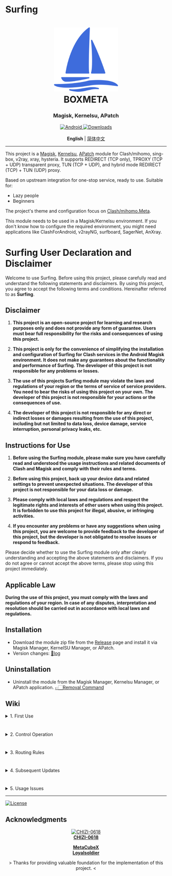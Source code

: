 # Surfing

<h1 align="center">
  <img src="./folder/logo.svg" alt="BOXMETA" width="200">
  <br>BOXMETA<br>
</h1>

<h3 align="center">Magisk, Kernelsu, APatch</h3>

<div align="center">
    <a href="https://github.com/MoGuangYu/Surfing/releases/tag/Prerelease-Alpha">
        <img alt="Android" src="https://img.shields.io/badge/Module Latestsnapshot-F05033.svg?logo=android&logoColor=white">
    </a>
    <a href="https://github.com/MoGuangYu/Surfing/releases">
    <img alt="Downloads" src="https://img.shields.io/github/downloads/MoGuangYu/Surfing/total?label=Module%20Download&labelColor=00b56a&logo=git&logoColor=white">
</a>
</div>
<br>
<div align="center">
    <strong>English</strong> | <a href="./README_CN.md">简体中文</a>
</div>

---

This project is a [Magisk](https://github.com/topjohnwu/Magisk), [Kernelsu](https://github.com/tiann/KernelSU), [APatch](https://github.com/bmax121/APatch) module for Clash/mihomo, sing-box, v2ray, xray, hysteria. It supports REDIRECT (TCP only), TPROXY (TCP + UDP) transparent proxy, TUN (TCP + UDP), and hybrid mode REDIRECT (TCP) + TUN (UDP) proxy.

Based on upstream integration for one-stop service, ready to use. Suitable for:
- Lazy people
- Beginners

The project's theme and configuration focus on [Clash/mihomo.Meta](https://github.com/MetaCubeX/Clash.Meta).

This module needs to be used in a Magisk/Kernelsu environment. If you don't know how to configure the required environment, you might need applications like ClashForAndroid, v2rayNG, surfboard, SagerNet, AnXray.

# Surfing User Declaration and Disclaimer

Welcome to use Surfing. Before using this project, please carefully read and understand the following statements and disclaimers. By using this project, you agree to accept the following terms and conditions. Hereinafter referred to as **Surfing**.

## Disclaimer

1. **This project is an open-source project for learning and research purposes only and does not provide any form of guarantee. Users must bear full responsibility for the risks and consequences of using this project.**

2. **This project is only for the convenience of simplifying the installation and configuration of Surfing for Clash services in the Android Magisk environment. It does not make any guarantees about the functionality and performance of Surfing. The developer of this project is not responsible for any problems or losses.**

3. **The use of this projects Surfing module may violate the laws and regulations of your region or the terms of service of service providers. You need to bear the risks of using this project on your own. The developer of this project is not responsible for your actions or the consequences of use.**

4. **The developer of this project is not responsible for any direct or indirect losses or damages resulting from the use of this project, including but not limited to data loss, device damage, service interruption, personal privacy leaks, etc.**

## Instructions for Use

1. **Before using the Surfing module, please make sure you have carefully read and understood the usage instructions and related documents of Clash and Magisk and comply with their rules and terms.**

2. **Before using this project, back up your device data and related settings to prevent unexpected situations. The developer of this project is not responsible for your data loss or damage.**

3. **Please comply with local laws and regulations and respect the legitimate rights and interests of other users when using this project. It is forbidden to use this project for illegal, abusive, or infringing activities.**

4. **If you encounter any problems or have any suggestions when using this project, you are welcome to provide feedback to the developer of this project, but the developer is not obligated to resolve issues or respond to feedback.**

Please decide whether to use the Surfing module only after clearly understanding and accepting the above statements and disclaimers. If you do not agree or cannot accept the above terms, please stop using this project immediately.

## Applicable Law

**During the use of this project, you must comply with the laws and regulations of your region. In case of any disputes, interpretation and resolution should be carried out in accordance with local laws and regulations.**

## Installation

- Download the module zip file from the [Release](https://github.com/MoGuangYu/Surfing/releases) page and install it via Magisk Manager, KernelSU Manager, or APatch.
- Version changes: [📲log](changelog.md)

## Uninstallation

- Uninstall the module from the Magisk Manager, Kernelsu Manager, or APatch application. [👉🏻Removal Command](https://github.com/MoGuangYu/Surfing/blob/main/uninstall.sh#L3-L4)

## Wiki

<details>
<summary>1. First Use</summary>

- After installing the module for the first time, **please first** add your subscription URL to `/data/adb/box_bll/clash/config.yaml`, and then manually restart the device once.
- Due to network reasons, the **rules**/**subscriptions** may not be fully downloaded automatically. Please manually refresh the panel.
  - If the above fails, ensure your network environment is normal.
- ~~After the configuration and node fetching are complete, go to~~: 
- ~~**Settings** → **Search Box**, and search for the keyword "DNS." If similar options appear, select them~~:
  - ~~Private DNS~~
  - ~~Dedicated DNS~~
- ~~And configure the custom domain~~:
```text
1dot1dot1dot1.cloudflare-dns.com
```

- Web App:
  - It is purely a graphical tool for portable browsing and managing backend routing data, with no other unnecessary uses.
  - If you encounter a **connection failed** request or the proxy group icons are not displayed, you can try turning the network off/on, or check if you can access `raw.githubusercontent.com`.

<img src="./folder/Webapk.png" alt="Web UI" width="300">

> The module has an integrated GUI that can be accessed locally via a browser or online via the app. The two are essentially the same.

</details>

#

<details>
<summary>2. Control Operation</summary>

- Can control the start and stop via **WiFi SSID** network.
- Can control the operation service by turning the module switch on/off, with real-time effect.
- You can add a control switch tile for the module to the system status bar. You can [download the source code](https://raw.githubusercontent.com/MoGuangYu/Surfing/main/folder/SurfingTile.tar.gz) to view it locally. If the tile switch is not found after restarting the device, you can manually install it by navigating to `/data/adb/modules/Surfingtile/system/app/com.yadli.surfingtile/` .

</details>

#

<details>
<summary>3. Routing Rules</summary>

GitHub Actions automatically builds at 6 AM Beijing Time every day to ensure the CN rules are up to date. [Wiki](https://github.com/MoGuangYu/rule)

> The routing rules are all linked online and automatically updated every 24 hours.

</details>

#

<details>
<summary>4. Subsequent Updates</summary>

- If you are using the default configuration, updates will be seamless.
- The module supports online updates in the client, and no restart is required after the update. The module switch control (enable/disable) ~~may temporarily fail and still require a restart~~, or you can use Toolbox for updates (not recommended, as script updates may not be timely).
- During updates, the configuration file will be backed up to:
   - `config.yaml.bak`
- User configuration will be backed up during the update to:
   - `box.config.bak`
- Your subscription URL will be automatically extracted and backed up to:
   - `subscribe_urls_backup.txt`
   - The backup will be automatically extracted and restored to the new configuration, suitable for those using the default configuration file.

- Module updates do not include:
   - Geo database files
   - Bin files
   - Web resources

> Ps: The update mainly follows upstream updates and delivers some configurations.

</details>

#

<details>
<summary>5. Usage Issues</summary>

1. Proxy Specific Applications (Black/Whitelist)
- To proxy all applications except certain ones, open the `/data/adb/box_bll/scripts/box.config` file, set the `proxy_mode` value to `blacklist` (default), and add elements to the `user_packages_list` array. The format for elements is `id:package_name`, separated by spaces. For example, `user_packages_list=("id:package_name" "id:package_name")` to **not proxy** specific Android user applications.

- To only proxy specific applications, open the `/data/adb/box_bll/scripts/box.config` file, set the `proxy_mode` value to `whitelist`, and add elements to the `user_packages_list` array. The format for elements is `id:package_name`, separated by spaces. For example, `user_packages_list=("id:package_name" "id:package_name")` to **only proxy** specific Android user applications.

Android user group ID identifiers:

| Standard User | ID  |
| ------------- | --- |
| Owner         |  0  |
| Second Space  |  10 |
| App Clone     | 999 |

> Typically, you can find all user group IDs and application package names in `/data/user/`. Do not use fake-ip mode when using black/whitelist.

2. Tun Mode
- Enabled by default
- Better routing traffic management
- ~~Deprecated in v7.4.3~~

> If you have special needs, you can turn it off by yourself. Please do not use the blacklist or whitelist before using this mode.

3. Routing Rules
- Designed for mainland China usage
- Sufficient for most daily needs

> If there are no strict requirements, the whitelist/blacklist is not very meaningful, and the default configuration of the module is enough.

4. Panel Management
- Magisk Font Module

> May affect normal display of page fonts.

5. LAN Sharing
- Enable hotspot to allow other devices to connect.

> If other devices need to access the console backend, just use (http://Current WiFi Gateway:9090/ui).

~~6. Private DNS~~
- ~~**When enabled**, please **ensure the module service is running properly**, **otherwise**, it may affect CN resolution and result in **no internet connection**.~~
- ~~This is an optional feature ✅~~
- ~~It is recommended to enable it.~~

> This is to fully solve some IPv6 DNS request leaks under Wan0.

7. Host File
- No need to mount
   - Just delete the file.
- To remount
   - Create a new file in the **etc** folder.
- All modifications take effect immediately.

> Domain IP redirection.

</details>

---

<a href="./LICENSE">
    <img alt="License" src="https://img.shields.io/github/license/MoGuangYu/Surfing.svg">
</a>

## Acknowledgments

<a href="https://github.com/CHIZI-0618">
  <p align="center">
    <img src="https://github.com/CHIZI-0618.png" width="100" height="100" alt="CHIZI-0618">
    <br>
    <strong>CHIZI-0618</strong>
  </p>
</a>

<div align="center">
  <a href="https://github.com/MetaCubeX"><strong>MetaCubeX</strong></a>
</div>

<div align="center">
  <a href="https://github.com/Loyalsoldier"><strong>Loyalsoldier</strong></a>
</div>
<div align="center">
  <p> > Thanks for providing valuable foundation for the implementation of this project. < </p>
</div>
